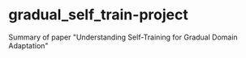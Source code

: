 # gradual_self_train-project
Summary of paper "Understanding Self-Training for Gradual Domain Adaptation"
